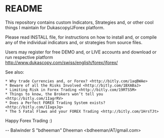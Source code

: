 README
======

This repository contains custom Indicators, Strategies and, or other cool
things I maintain for Dukascopy/JForex platform.

Please read INSTALL file, for instructions on how to install and, or compile
any of the individual indicators and, or strategies from source files.

Users may register for free DEMO and, or LIVE accounts and download or run
respective platform <http://www.dukascopy.com/swiss/english/forex/jforex/>

See also:

    * Why trade Currencies and, or Forex? <http://bitly.com/1aqBWAe>
    * Beware of all the Risks Involved <http://bitly.com/1BXABaJ>
    * Limiting Risk in Forex Trading <http://bitly.com/19RTS5M>
    * Things to know, the Brokers won’t tell you <http://bitly.com/1IagrRV>
    * Does a Perfect FOREX Trading System exists? <http://bitly.com/1IagxJq>
    * The 5 Fatal Flaws and your FOREX Trading <http://bitly.com/1HrsTJt>

Happy Forex Trading :)

-- 
Balwinder S "bdheeman" Dheeman <bdheeman/AT/gmail.com>
